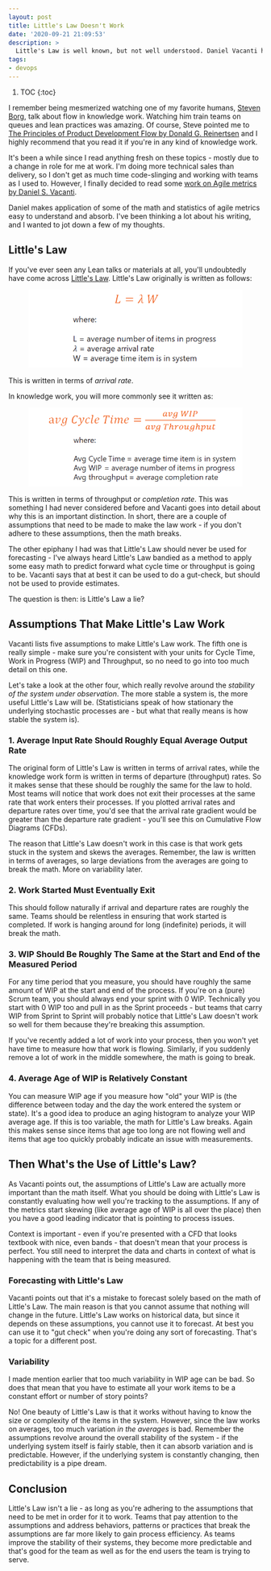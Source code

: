 ```yaml
---
layout: post
title: Little's Law Doesn't Work
date: '2020-09-21 21:09:53'
description: >
  Little's Law is well known, but not well understood. Daniel Vacanti has some deep insights into the assumptions that need to be made to make Little's law "work" for you.
tags:
- devops
---
```


1. TOC
{:toc}

I remember being mesmerized watching one of my favorite humans, [Steven Borg](https://www.linkedin.com/in/steven-borg-968558b/), talk about flow in knowledge work. Watching him train teams on queues and lean practices was amazing. Of course, Steve pointed me to [The Principles of Product Development Flow by Donald G. Reinertsen](https://www.amazon.com/Principles-Product-Development-Flow-Generation/dp/1935401009) and I highly recommend that you read it if you're in any kind of knowledge work.

It's been a while since I read anything fresh on these topics - mostly due to a change in role for me at work. I'm doing more technical sales than delivery, so I don't get as much time code-slinging and working with teams as I used to. However, I finally decided to read some [work on Agile metrics by Daniel S. Vacanti](https://www.amazon.com/Books-Daniel-S-Vacanti/s?rh=n%3A283155%2Cp_27%3ADaniel+S.+Vacanti).

Daniel makes application of some of the math and statistics of agile metrics easy to understand and absorb. I've been thinking a lot about his writing, and I wanted to jot down a few of my thoughts.

## Little's Law

If you've ever seen any Lean talks or materials at all, you'll undoubtedly have come across [Little's Law](https://en.wikipedia.org/wiki/Little%27s_law). Little's Law originally is written as follows:

<figure class="kg-card kg-image-card"><img src="/assets/images/2020/9/211635_image.png" class="kg-image" alt loading="lazy"></figure>

This is written in terms of _arrival rate_.

In knowledge work, you will more commonly see it written as:

<figure class="kg-card kg-image-card"><img src="/assets/images/2020/9/211641_image.png" class="kg-image" alt loading="lazy"></figure>

This is written in terms of throughput or _completion rate_. This was something I had never considered before and Vacanti goes into detail about why this is an important distinction. In short, there are a couple of assumptions that need to be made to make the law work - if you don't adhere to these assumptions, then the math breaks.

The other epiphany I had was that Little's Law should never be used for forecasting - I've always heard Little's Law bandied as a method to apply some easy math to predict forward what cycle time or throughput is going to be. Vacanti says that at best it can be used to do a gut-check, but should not be used to provide estimates.

The question is then: is Little's Law a lie?

## Assumptions That Make Little's Law Work

Vacanti lists five assumptions to make Little's Law work. The fifth one is really simple - make sure you're consistent with your units for Cycle Time, Work in Progress (WIP) and Throughput, so no need to go into too much detail on this one.

Let's take a look at the other four, which really revolve around the _stability of the system under observation_. The more stable a system is, the more useful Little's Law will be. (Statisticians speak of how stationary the underlying stochastic processes are - but what that really means is how stable the system is).

### 1. Average Input Rate Should Roughly Equal Average Output Rate

The original form of Little's Law is written in terms of arrival rates, while the knowledge work form is written in terms of departure (throughput) rates. So it makes sense that these should be roughly the same for the law to hold. Most teams will notice that work does not exit their processes at the same rate that work enters their processes. If you plotted arrival rates and departure rates over time, you'd see that the arrival rate gradient would be greater than the departure rate gradient - you'll see this on Cumulative Flow Diagrams (CFDs).

The reason that Little's Law doesn't work in this case is that work gets stuck in the system and skews the averages. Remember, the law is written in terms of averages, so large deviations from the averages are going to break the math. More on variability later.

### 2. Work Started Must Eventually Exit

This should follow naturally if arrival and departure rates are roughly the same. Teams should be relentless in ensuring that work started is completed. If work is hanging around for long (indefinite) periods, it will break the math.

### 3. WIP Should Be Roughly The Same at the Start and End of the Measured Period

For any time period that you measure, you should have roughly the same amount of WIP at the start and end of the process. If you're on a (pure) Scrum team, you should always end your sprint with 0 WIP. Technically you start with 0 WIP too and pull in as the Sprint proceeds - but teams that carry WIP from Sprint to Sprint will probably notice that Little's Law doesn't work so well for them because they're breaking this assumption.

If you've recently added a lot of work into your process, then you won't yet have time to measure how that work is flowing. Similarly, if you suddenly remove a lot of work in the middle somewhere, the math is going to break.

### 4. Average Age of WIP is Relatively Constant

You can measure WIP age if you measure how "old" your WIP is (the difference between today and the day the work entered the system or state). It's a good idea to produce an aging histogram to analyze your WIP average age. If this is too variable, the math for Little's Law breaks. Again this makes sense since items that age too long are not flowing well and items that age too quickly probably indicate an issue with measurements.

## Then What's the Use of Little's Law?

As Vacanti points out, the assumptions of Little's Law are actually more important than the math itself. What you should be doing with Little's Law is constantly evaluating how well you're tracking to the assumptions. If any of the metrics start skewing (like average age of WIP is all over the place) then you have a good leading indicator that is pointing to process issues.

Context is important - even if you're presented with a CFD that looks textbook with nice, even bands - that doesn't mean that your process is perfect. You still need to interpret the data and charts in context of what is happening with the team that is being measured.

### Forecasting with Little's Law

Vacanti points out that it's a mistake to forecast solely based on the math of Little's Law. The main reason is that you cannot assume that nothing will change in the future. Little's Law works on historical data, but since it depends on these assumptions, you cannot use it to forecast. At best you can use it to "gut check" when you're doing any sort of forecasting. That's a topic for a different post.

### Variability

I made mention earlier that too much variability in WIP age can be bad. So does that mean that you have to estimate all your work items to be a constant effort or number of story points?

No! One beauty of Little's Law is that it works without having to know the size or complexity of the items in the system. However, since the law works on averages, too much variation _in the averages_ is bad. Remember the assumptions revolve around the overall stability of the system - if the underlying system itself is fairly stable, then it can absorb variation and is predictable. However, if the underlying system is constantly changing, then predictability is a pipe dream.

## Conclusion

Little's Law isn't a lie - as long as you're adhering to the assumptions that need to be met in order for it to work. Teams that pay attention to the assumptions and address behaviors, patterns or practices that break the assumptions are far more likely to gain process efficiency. As teams improve the stability of their systems, they become more predictable and that's good for the team as well as for the end users the team is trying to serve.

